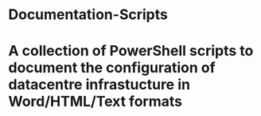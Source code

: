 # Documentation-Scripts
# 
# A collection of PowerShell scripts to document the configuration of datacentre infrastucture in Word/HTML/Text formats